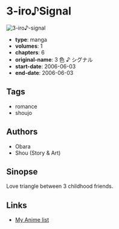 # 3-iro♪Signal

![3-iro♪-signal](https://cdn.myanimelist.net/images/manga/3/109905.jpg)

-   **type**: manga
-   **volumes**: 1
-   **chapters**: 6
-   **original-name**: 3 色 ♪ シグナル
-   **start-date**: 2006-06-03
-   **end-date**: 2006-06-03

## Tags

-   romance
-   shoujo

## Authors

-   Obara
-   Shou (Story & Art)

## Sinopse

Love triangle between 3 childhood friends.

## Links

-   [My Anime list](https://myanimelist.net/manga/64147/3-iro%E2%99%AASignal)
